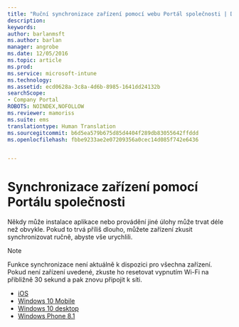 ```yaml
---
title: "Ruční synchronizace zařízení pomocí webu Portál společnosti | Dokumentace Microsoftu"
description: 
keywords: 
author: barlanmsft
ms.author: barlan
manager: angrobe
ms.date: 12/05/2016
ms.topic: article
ms.prod: 
ms.service: microsoft-intune
ms.technology: 
ms.assetid: ecd0628a-3c8a-4d6b-8985-1641dd24132b
searchScope:
- Company Portal
ROBOTS: NOINDEX,NOFOLLOW
ms.reviewer: mamoriss
ms.suite: ems
translationtype: Human Translation
ms.sourcegitcommit: b6d5ea579b675d85d4404f289db83055642ffddd
ms.openlocfilehash: fbbe9233ae2e07209356a0cec14d085f742e6436


---
```



# <a name="use-the-company-portal-website-to-sync-your-device"></a>Synchronizace zařízení pomocí Portálu společnosti

Někdy může instalace aplikace nebo provádění jiné úlohy může trvat déle než obvykle. Pokud to trvá příliš dlouho, můžete zařízení zkusit synchronizovat ručně, abyste vše urychlili.

> [!Note]
> Funkce synchronizace není aktuálně k dispozici pro všechna zařízení. Pokud není zařízení uvedené, zkuste ho resetovat vypnutím Wi-Fi na přibližně 30 sekund a pak znovu připojit k síti.

* [iOS](sync-your-device-manually-ios.md)
* [Windows 10 Mobile](sync-your-device-manually-windows.md#windows-10-mobile)
* [Windows 10 desktop](sync-your-device-manually-windows.md#windows-10-desktop)
* [Windows Phone 8.1](sync-your-device-manually-windows.md#windows-phone-81)



<!--HONumber=Dec16_HO2-->


